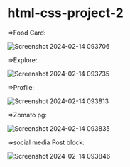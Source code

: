 # html-css-project-2

=>Food Card:

![Screenshot 2024-02-14 093706](https://github.com/Aadarsh123-dot/html-css-project-2/assets/113118427/62f55efd-ff9d-496b-aeda-915fbef6eba1)


=>Explore:

![Screenshot 2024-02-14 093735](https://github.com/Aadarsh123-dot/html-css-project-2/assets/113118427/4b17d469-8471-42dc-9e0b-f01d9f9b239b)


=>Profile:

![Screenshot 2024-02-14 093813](https://github.com/Aadarsh123-dot/html-css-project-2/assets/113118427/af54b3d3-3590-4f3a-b0c3-6b2b3a1f634f)


=>Zomato pg:

![Screenshot 2024-02-14 093835](https://github.com/Aadarsh123-dot/html-css-project-2/assets/113118427/b229eb0a-ebe8-4f1a-ad37-b912b280bc46)


=>social media Post block:

![Screenshot 2024-02-14 093846](https://github.com/Aadarsh123-dot/html-css-project-2/assets/113118427/4ea14c44-8bcf-4a64-817a-41d98896e881)




